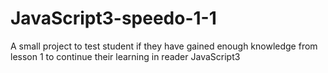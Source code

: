 # JavaScript3-speedo-1-1
A small project to test student if they have gained enough knowledge from lesson 1 to continue their learning in reader JavaScript3
